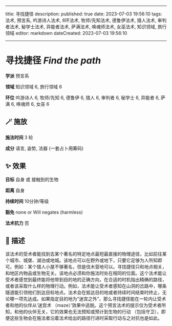 
---
title: 寻找捷径
description: 
published: true
date: 2023-07-03 19:56:10
tags: 法术, 预言系, 吟游诗人法术, 6环法术, 牧师/先知法术, 德鲁伊法术, 猎人法术, 审判者法术, 秘学士法术, 异能者法术, 萨满法术, 唤魂师法术, 女巫法术, 知识领域, 旅行领域
editor: markdown
dateCreated: 2023-07-03 19:56:10

---

# **寻找捷径** *Find the path*

**学派** 预言系 

**领域** 知识领域 6, 旅行领域 6

**环位** 吟游诗人 6, 牧师/先知 6, 德鲁伊 6, 猎人 6, 审判者 6, 秘学士 6, 异能者 6, 萨满 6, 唤魂师 6, 女巫 6

## 🪄 施放

**施法时间** 3 轮

**成分** 语言, 姿势, 法器 (一套占卜用筹码)

## ✨ 效果 

**目标** 自身 或 接触到的生物 

**距离** 自身  

**持续时间** 10分钟/等级 

**豁免** none or Will negates (harmless)

**法术抗力** 否

## 📖 描述

该法术的受术者能找到去某个著名的特定地点最短最直接的物理途径，比如前往某个城市、城堡、湖泊或地城。该地点可以在野外或地下，只要它足够为人所知即可。例如：某个猎人小屋不够著名，但是伐木营地可以。寻找捷径只和地点相关，和地区内物品或生物无关。该地点必须和你施法时处在相同的位面。这个法术能让受术者感觉到最终能将他带到目的地的正确方向，在合适的时机指出精确的路径，或者该采取什么样的物理行动。例如，法术能让受术者感知在山洞的岔路中，哪条隧道能引领他们到达目标地点。法术会在抵达目的地或者持续时间结束时终止，无论哪一项先达成。如果指定目的地为“迷宫之外”，那么寻找捷径能在一轮内让受术者和他的伙伴从‘迷宫术 （maze）’效果中逃脱。这个预言法术的提示仅为受术者所知，和他的伙伴无关，它的效果也无法预知或预计到生物的行动 （包括守卫），即便这些生物会在施法者沿着法术给出的路径行进时采取行动与之对抗也是如此。
    
